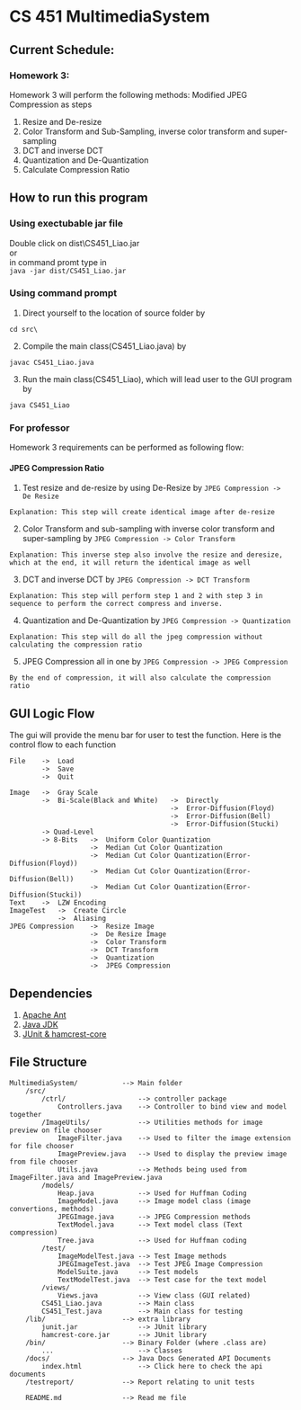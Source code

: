 CS 451 MultimediaSystem
=======================

## Current Schedule:

### Homework 3:  
Homework 3 will perform the following methods: Modified JPEG Compression as steps

1. Resize and De-resize
2. Color Transform and Sub-Sampling, inverse color transform and super-sampling
3. DCT and inverse DCT
4. Quantization and De-Quantization
5. Calculate Compression Ratio


## How to run this program

### Using exectubable jar file

Double click on dist\CS451_Liao.jar  
or  
in command promt type in  
`java -jar dist/CS451_Liao.jar`

### Using command prompt

1. Direct yourself to the location of source folder by  
```
cd src\
```
2. Compile the main class(CS451_Liao.java) by  
```
javac CS451_Liao.java
```
3. Run the main class(CS451_Liao), which will lead user to the GUI program by  
```
java CS451_Liao
```

### For professor

Homework 3 requirements can be performed as following flow:

#### JPEG Compression Ratio

1. Test resize and de-resize by using De-Resize by `JPEG Compression -> De Resize`  
```
Explanation: This step will create identical image after de-resize
```
2. Color Transform and sub-sampling with inverse color transform and super-sampling by `JPEG Compression -> Color Transform`  
```
Explanation: This inverse step also involve the resize and deresize, which at the end, it will return the identical image as well
```
3. DCT and inverse DCT by `JPEG Compression -> DCT Transform`  
```
Explanation: This step will perform step 1 and 2 with step 3 in sequence to perform the correct compress and inverse.
```
4. Quantization and De-Quantization by `JPEG Compression -> Quantization`  
```
Explanation: This step will do all the jpeg compression without calculating the compression ratio
```
5. JPEG Compression all in one by `JPEG Compression -> JPEG Compression`  
```
By the end of compression, it will also calculate the compression ratio
```


## GUI Logic Flow

The gui will provide the menu bar for user to test the function. Here is the control flow to each function

```
File 	->	Load
		->	Save
		->	Quit

Image 	->	Gray Scale
		->	Bi-Scale(Black and White)	->	Directly
										->	Error-Diffusion(Floyd)
										->	Error-Diffusion(Bell)
										->	Error-Diffusion(Stucki)
		-> Quad-Level
		-> 8-Bits	->	Uniform Color Quantization
					->	Median Cut Color Quantization
					->	Median Cut Color Quantization(Error-Diffusion(Floyd))
					->	Median Cut Color Quantization(Error-Diffusion(Bell))
					->	Median Cut Color Quantization(Error-Diffusion(Stucki))
Text 	->	LZW Encoding
ImageTest	->	Create Circle
			->	Aliasing
JPEG Compression	-> 	Resize Image
					-> 	De Resize Image
					-> 	Color Transform
					-> 	DCT Transform
					-> 	Quantization
					-> 	JPEG Compression
```

## Dependencies

1. [Apache Ant](http://ant.apache.org/ "Apache Ant Official Website")
2. [Java JDK](http://www.java.com/en/ "Java official website")
3. [JUnit & hamcrest-core](https://github.com/junit-team/junit/wiki/Download-and-Install "JUnit official website")

## File Structure

	MultimediaSystem/			-->	Main folder
		/src/
			/ctrl/ 					--> controller package
				Controllers.java 	-->	Controller to bind view and model together
			/ImageUtils/			--> Utilities methods for image preview on file chooser
				ImageFilter.java 	--> Used to filter the image extension for file chooser
				ImagePreview.java 	--> Used to display the preview image from file chooser
				Utils.java 			--> Methods being used from ImageFilter.java and ImagePreview.java
			/models/
				Heap.java 			--> Used for Huffman Coding
				ImageModel.java 	--> Image model class (image convertions, methods)
				JPEGImage.java 		--> JPEG Compression methods
				TextModel.java 		--> Text model class (Text compression)
				Tree.java 			--> Used for Huffman coding
			/test/
				ImageModelTest.java --> Test Image methods
				JPEGImageTest.java 	--> Test JPEG Image Compression
				ModelSuite.java		--> Test models
				TextModelTest.java 	--> Test case for the text model
			/views/
				Views.java 			--> View class (GUI related)
			CS451_Liao.java 		--> Main class
			CS451_Test.java 		--> Main class for testing
		/lib/					--> extra library
			junit.jar 				--> JUnit library
			hamcrest-core.jar 		--> JUnit library
		/bin/ 					--> Binary Folder (where .class are)
			...						--> Classes
		/docs/					--> Java Docs Generated API Documents
			index.html 				--> Click here to check the api documents
		/testreport/			--> Report relating to unit tests

		README.md 				--> Read me file

